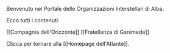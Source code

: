 Benvenuto nel Portale delle Organizzazioni Interstellari di Alba.

Ecco tutti i contenuti:

[[Compagnia dell'Orizzonte]]
[[Fratellanza di Ganimede]]

Clicca per tornare alla [[Homepage dell'Atlante]].